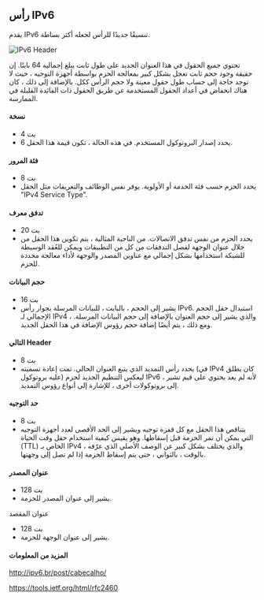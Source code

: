 
## رأس IPv6

يقدم IPv6 تنسيقًا جديدًا للرأس لجعله أكثر بساطة.

![IPv6 Header](http://ipv6.br/media/noticias/cabecalho-021.jpg)

تحتوي جميع الحقول في هذا العنوان الجديد على طول ثابت يبلغ إجماليه 64 بايتًا. إن حقيقة وجود حجم ثابت تعجل بشكل كبير بمعالجة الحزم بواسطة أجهزة التوجيه ، حيث لا توجد حاجة إلى حساب طول حقول معينة ولا حجم الرأس ككل. بالإضافة إلى ذلك ، كان هناك انخفاض في أعداد الحقول المستخدمة عن طريق الحقول ذات الفائدة القليلة في الممارسة.

#### نسخة
- 4 بت
- يحدد إصدار البروتوكول المستخدم. في هذه الحالة ، تكون قيمة هذا الحقل 6.

#### فئة المرور
- 8 بت
- يحدد الحزم حسب فئة الخدمة أو الأولوية. يوفر نفس الوظائف والتعريفات مثل الحقل "IPv4 Service Type".

#### تدفق معرف
- 20 بت
- يحدد الحزم من نفس تدفق الاتصالات. من الناحية المثالية ، يتم تكوين هذا الحقل من خلال عنوان الوجهة لفصل التدفقات من كل من التطبيقات ويمكن للعُقد الوسيطة للشبكة استخدامها بشكل إجمالي مع عناوين المصدر والوجهة لأداء معالجة محددة للحزم.

#### حجم البيانات
- 16 بت
- يشير إلى الحجم ، بالبايت ، للبيانات المرسلة بجوار رأس IPv6. استبدال حقل الحجم الإجمالي لـ IPv4 ، والذي يشير إلى حجم العنوان بالإضافة إلى حجم البيانات المرسلة. ومع ذلك ، يتم أيضًا إضافة حجم رؤوس الإضافة في هذا الحقل الجديد.

#### التالي Header
- 8 بت
- يحدد رأس التمديد الذي يتبع العنوان الحالي. تمت إعادة تسميته (في IPv4 كان يطلق عليه بروتوكول) ليعكس التنظيم الجديد لحزم IPv6 ، لأنه لم يعد يحتوي على قيم تشير إلى بروتوكولات أخرى ، للإشارة إلى أنواع رؤوس التمديد.

#### حد التوجيه
- 8 بت
- يتناقص هذا الحقل مع كل قفزة توجيه ويشير إلى الحد الأقصى لعدد أجهزة التوجيه التي يمكن أن تمر الحزمة قبل إسقاطها. وهو يقيس كيفية استخدام حقل وقت الحياة (TTL) الخاص بـ IPv4 ، والذي يختلف بشكل كبير عن الوصف الأصلي الذي عرّفه بالوقت ، بالثواني ، حتى يتم إسقاط الحزمة إذا لم تصل إلى وجهتها.

#### عنوان المصدر
- 128 بت
- يشير إلى عنوان المصدر للحزمة.

عنوان المقصد
- 128 بت
- يشير إلى عنوان الوجهة للحزمة.

#### المزيد من المعلومات

http://ipv6.br/post/cabecalho/

https://tools.ietf.org/html/rfc2460
